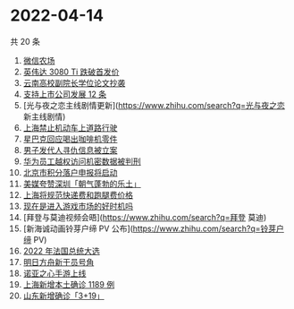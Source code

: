# 2022-04-14

共 20 条

<!-- BEGIN ZHIHUSEARCH -->
<!-- 最后更新时间 Thu Apr 14 2022 04:14:10 GMT+0800 (China Standard Time) -->
1. [微信农场](https://www.zhihu.com/search?q=微信农场)
1. [英伟达 3080 Ti 跌破首发价](https://www.zhihu.com/search?q=英伟达3080Ti)
1. [云南高校副院长学位论文抄袭](https://www.zhihu.com/search?q=云南高校副院长抄袭)
1. [支持上市公司发展 12 条](https://www.zhihu.com/search?q=支持上市公司发展12条)
1. [光与夜之恋主线剧情更新](https://www.zhihu.com/search?q=光与夜之恋 新主线剧情)
1. [上海禁止机动车上道路行驶](https://www.zhihu.com/search?q=上海疫情防控)
1. [星巴克回应喝出咖啡机零件](https://www.zhihu.com/search?q=星巴克回应喝出咖啡机零件)
1. [男子发代人寻仇信息被立案](https://www.zhihu.com/search?q=男子发代人寻仇信息)
1. [华为员工越权访问机密数据被判刑](https://www.zhihu.com/search?q=华为员工)
1. [北京市积分落户申报将启动](https://www.zhihu.com/search?q=北京市积分落户申报)
1. [美媒夸赞深圳「朝气蓬勃的乐土」](https://www.zhihu.com/search?q=美媒夸赞深圳)
1. [上海将规范快递费和跑腿费价格](https://www.zhihu.com/search?q=上海快递费价格)
1. [现在是进入游戏市场的好时机吗](https://www.zhihu.com/search?q=游戏市场)
1. [拜登与莫迪视频会晤](https://www.zhihu.com/search?q=拜登 莫迪)
1. [新海诚动画铃芽户缔 PV 公布](https://www.zhihu.com/search?q=铃芽户缔 PV)
1. [2022 年法国总统大选](https://www.zhihu.com/search?q=法国总统第一轮大选)
1. [明日方舟新干员号角](https://www.zhihu.com/search?q=明日方舟新六星号角)
1. [诺亚之心手游上线](https://www.zhihu.com/search?q=诺亚之心)
1. [上海新增本土确诊 1189 例](https://www.zhihu.com/search?q=上海新增)
1. [山东新增确诊「3+19」](https://www.zhihu.com/search?q=山东新增)
<!-- END ZHIHUSEARCH -->
